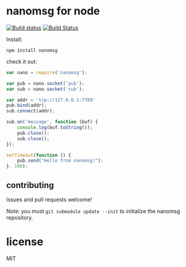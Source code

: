# nanomsg for node

[![Build status](https://ci.appveyor.com/api/projects/status/07j7o9juuktas2uk)](https://ci.appveyor.com/project/tcr/node-nanomsg) [![Build Status](https://travis-ci.org/tcr/node-nanomsg.svg)](https://travis-ci.org/tcr/node-nanomsg)

Install:

```
npm install nanomsg
```

check it out:

```js
var nano = require('nanomsg');

var pub = nano.socket('pub');
var sub = nano.socket('sub');

var addr = 'tcp://127.0.0.1:7789'
pub.bind(addr);
sub.connect(addr);

sub.on('message', function (buf) {
	console.log(buf.toString());
	pub.close();
	sub.close();
});

setTimeout(function () {
	pub.send("Hello from nanomsg!");
}, 100);
```

## contributing

Issues and pull requests welcome!

Note: you must `git submodule update --init` to initialize the nanomsg repository.

# license

MIT
